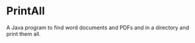 # PrintAll

A Java program to find word documents and PDFs and in a directory and print them all.



